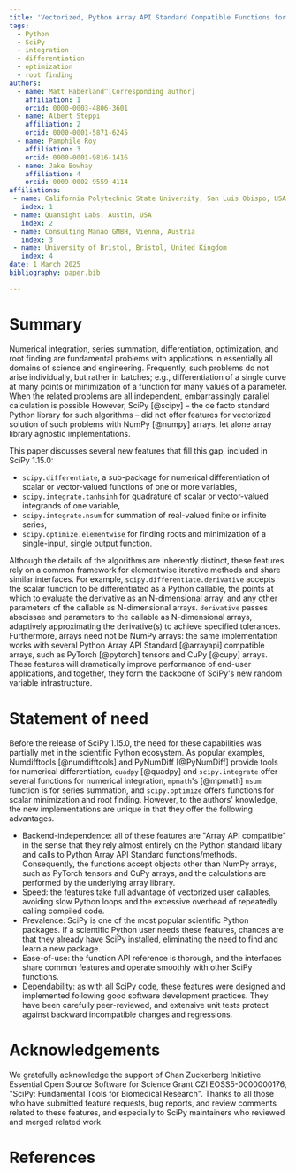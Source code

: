 ```yaml
---
title: 'Vectorized, Python Array API Standard Compatible Functions for Quadrature, Series Summmation, Differentiation, Optimization, and Root Finding in SciPy'
tags:
  - Python
  - SciPy
  - integration
  - differentiation
  - optimization
  - root finding
authors:
  - name: Matt Haberland^[Corresponding author]
    affiliation: 1
    orcid: 0000-0003-4806-3601
  - name: Albert Steppi
    affiliation: 2
    orcid: 0000-0001-5871-6245
  - name: Pamphile Roy
    affiliation: 3
    orcid: 0000-0001-9816-1416
  - name: Jake Bowhay
    affiliation: 4
    orcid: 0009-0002-9559-4114
affiliations:
 - name: California Polytechnic State University, San Luis Obispo, USA
   index: 1
 - name: Quansight Labs, Austin, USA
   index: 2
 - name: Consulting Manao GMBH, Vienna, Austria
   index: 3
 - name: University of Bristol, Bristol, United Kingdom
   index: 4
date: 1 March 2025
bibliography: paper.bib

---
```


# Summary

Numerical integration, series summation, differentiation, optimization, and root finding are fundamental problems with applications in essentially all domains of science and engineering. Frequently, such problems do not arise individually, but rather in batches; e.g., differentiation of a single curve at many points or minimization of a function for many values of a parameter. When the related problems are all independent, embarrassingly parallel calculation is possible However, SciPy [@scipy] – the de facto standard Python library for such algorithms – did not offer features for vectorized solution of such problems with NumPy [@numpy] arrays, let alone array library agnostic implementations.

This paper discusses several new features that fill this gap, included in SciPy 1.15.0:

- `scipy.differentiate`, a sub-package for numerical differentiation of scalar or vector-valued functions of one or more variables,
- `scipy.integrate.tanhsinh` for quadrature of scalar or vector-valued integrands of one variable,
- `scipy.integrate.nsum` for summation of real-valued finite or infinite series,
- `scipy.optimize.elementwise` for finding roots and minimization of a single-input, single output function.

Although the details of the algorithms are inherently distinct, these features rely on a common framework for elementwise iterative methods and share similar interfaces. For example, `scipy.differentiate.derivative` accepts the scalar function to be differentiated as a Python callable, the points at which to evaluate the derivative as an N-dimensional array, and any other parameters of the callable as N-dimensional arrays. `derivative` passes abscissae and parameters to the callable as N-dimensional arrays, adaptively approximating the derivative(s) to achieve specified tolerances. Furthermore, arrays need not be NumPy arrays: the same implementation works with several Python Array API Standard [@arrayapi] compatible arrays, such as PyTorch [@pytorch] tensors and CuPy [@cupy] arrays. These features will dramatically improve performance of end-user applications, and together, they form the backbone of SciPy's new random variable infrastructure.

# Statement of need

Before the release of SciPy 1.15.0, the need for these capabilities was partially met in the scientific Python ecosystem. As popular examples, Numdifftools [@numdifftools] and PyNumDiff [@PyNumDiff] provide tools for numerical differentiation, `quadpy` [@quadpy] and `scipy.integrate` offer several functions for numerical integration, `mpmath`'s [@mpmath] `nsum` function is for series summation, and `scipy.optimize` offers functions for scalar minimization and root finding. However, to the authors' knowledge, the new implementations are unique in that they offer the following advantages.

- Backend-independence: all of these features are "Array API compatible" in the sense that they rely almost entirely on the Python standard libary and calls to Python Array API Standard functions/methods. Consequently, the functions accept objects other than NumPy arrays, such as PyTorch tensors and CuPy arrays, and the calculations are performed by the underlying array library.
- Speed: the features take full advantage of vectorized user callables, avoiding slow Python loops and the excessive overhead of repeatedly calling compiled code. 
- Prevalence: SciPy is one of the most popular scientific Python packages. If a scientific Python user needs these features, chances are that they already have SciPy installed, eliminating the need to find and learn a new package.
- Ease-of-use: the function API reference is thorough, and the interfaces share common features and operate smoothly with other SciPy functions.
- Dependability: as with all SciPy code, these features were designed and implemented following good software development practices. They have been carefully peer-reviewed, and extensive unit tests protect against backward incompatible changes and regressions.

# Acknowledgements

We gratefully acknowledge the support of Chan Zuckerberg Initiative Essential
Open Source Software for Science Grant CZI EOSS5-0000000176, "SciPy: Fundamental Tools for Biomedical Research". Thanks to all those who have submitted feature requests, bug reports, and review comments related to these features, and especially to SciPy maintainers who reviewed and merged related work.

# References